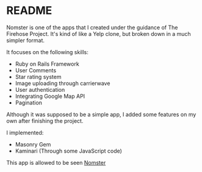 # README

Nomster is one of the apps that I created under the guidance of The Firehose Project. It's kind of like a Yelp clone, but broken down in a much simpler format.

It focuses on the following skills:
- Ruby on Rails Framework
- User Comments
- Star rating system
- Image uploading through carrierwave
- User authentication
- Integrating Google Map API
- Pagination

Although it was supposed to be a simple app, I added some features on my own after finishing the project.

I implemented:
- Masonry Gem
- Kaminari (Through some JavaScript code)

This app is allowed to be seen [Nomster](https://nomster-chris-hahn.herokuapp.com)